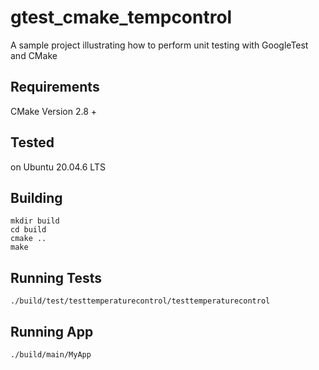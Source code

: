 # gtest_cmake_tempcontrol

A sample project illustrating how to perform unit testing with GoogleTest and CMake

## Requirements 
CMake Version 2.8 +

## Tested
on Ubuntu 20.04.6 LTS

## Building

~~~
mkdir build
cd build
cmake ..
make
~~~

## Running Tests

~~~
./build/test/testtemperaturecontrol/testtemperaturecontrol
~~~



## Running App

~~~
./build/main/MyApp
~~~